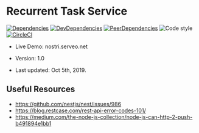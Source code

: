 # Recurrent Task Service

[![Dependencies](https://david-dm.org/huy-ta/recurrent-task-service/master/status.svg)](https://david-dm.org/huy-ta/recurrent-task-service/master)
[![DevDependencies](https://david-dm.org/huy-ta/recurrent-task-service/master/dev-status.svg)](https://david-dm.org/huy-ta/recurrent-task-service/master?type=dev)
[![PeerDependencies](https://david-dm.org/huy-ta/recurrent-task-service/master/peer-status.svg)](https://david-dm.org/huy-ta/recurrent-task-service/master?type=peer)
![Code style](https://img.shields.io/badge/code_style-prettier-ff69b4.svg)
[![CircleCI](https://circleci.com/gh/huy-ta/recurrent-task-service.svg?style=svg)](https://circleci.com/gh/huy-ta/recurrent-task-service)

- Live Demo: nostri.serveo.net

- Version: 1.0
- Last updated: Oct 5th, 2019.

## Useful Resources

- https://github.com/nestjs/nest/issues/986
- https://blog.restcase.com/rest-api-error-codes-101/
- https://medium.com/the-node-js-collection/node-js-can-http-2-push-b491894e1bb1
